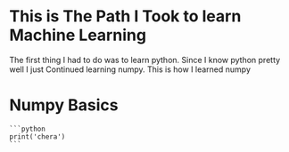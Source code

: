 # This is The Path I Took to learn Machine Learning
The first thing I had to do was to learn python. Since I know python pretty well I just Continued learning numpy.
This is how I learned numpy
# Numpy Basics
    ```python
    print('chera')
    ```
    

